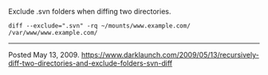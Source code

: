 Exclude .svn folders when diffing two directories.

```
diff --exclude=".svn" -rq ~/mounts/www.example.com/ /var/www/www.example.com/
```

---

Posted May 13, 2009.
https://www.darklaunch.com/2009/05/13/recursively-diff-two-directories-and-exclude-folders-svn-diff